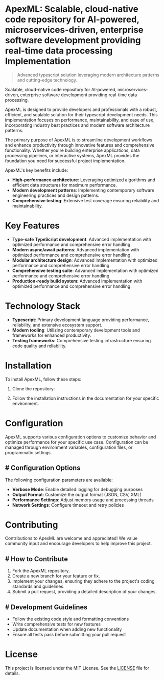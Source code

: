 <!-- fallback_ApexML_20250802092731_58091 -->

# ApexML: Scalable, cloud-native code repository for AI-powered, microservices-driven, enterprise software development providing real-time data processing Implementation
> Advanced typescript solution leveraging modern architecture patterns and cutting-edge technology.

Scalable, cloud-native code repository for AI-powered, microservices-driven, enterprise software development providing real-time data processing.

ApexML is designed to provide developers and professionals with a robust, efficient, and scalable solution for their typescript development needs. This implementation focuses on performance, maintainability, and ease of use, incorporating industry best practices and modern software architecture patterns.

The primary purpose of ApexML is to streamline development workflows and enhance productivity through innovative features and comprehensive functionality. Whether you're building enterprise applications, data processing pipelines, or interactive systems, ApexML provides the foundation you need for successful project implementation.

ApexML's key benefits include:

* **High-performance architecture**: Leveraging optimized algorithms and efficient data structures for maximum performance.
* **Modern development patterns**: Implementing contemporary software engineering practices and design patterns.
* **Comprehensive testing**: Extensive test coverage ensuring reliability and maintainability.

# Key Features

* **Type-safe TypeScript development**: Advanced implementation with optimized performance and comprehensive error handling.
* **Modern async/await patterns**: Advanced implementation with optimized performance and comprehensive error handling.
* **Modular architecture design**: Advanced implementation with optimized performance and comprehensive error handling.
* **Comprehensive testing suite**: Advanced implementation with optimized performance and comprehensive error handling.
* **Production-ready build system**: Advanced implementation with optimized performance and comprehensive error handling.

# Technology Stack

* **Typescript**: Primary development language providing performance, reliability, and extensive ecosystem support.
* **Modern tooling**: Utilizing contemporary development tools and frameworks for enhanced productivity.
* **Testing frameworks**: Comprehensive testing infrastructure ensuring code quality and reliability.

# Installation

To install ApexML, follow these steps:

1. Clone the repository:


2. Follow the installation instructions in the documentation for your specific environment.

# Configuration

ApexML supports various configuration options to customize behavior and optimize performance for your specific use case. Configuration can be managed through environment variables, configuration files, or programmatic settings.

## # Configuration Options

The following configuration parameters are available:

* **Verbose Mode**: Enable detailed logging for debugging purposes
* **Output Format**: Customize the output format (JSON, CSV, XML)
* **Performance Settings**: Adjust memory usage and processing threads
* **Network Settings**: Configure timeout and retry policies

# Contributing

Contributions to ApexML are welcome and appreciated! We value community input and encourage developers to help improve this project.

## # How to Contribute

1. Fork the ApexML repository.
2. Create a new branch for your feature or fix.
3. Implement your changes, ensuring they adhere to the project's coding standards and guidelines.
4. Submit a pull request, providing a detailed description of your changes.

## # Development Guidelines

* Follow the existing code style and formatting conventions
* Write comprehensive tests for new features
* Update documentation when adding new functionality
* Ensure all tests pass before submitting your pull request

# License

This project is licensed under the MIT License. See the [LICENSE](https://github.com/Muramatsuu/ApexML/blob/main/LICENSE) file for details.
